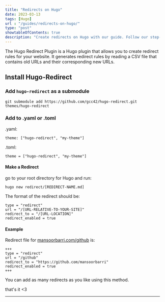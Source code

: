 ```yaml
---
title: "Redirects on Hugo"
date: 2023-03-13
tags: [Hugo]
url : "/guides/redirects-on-hugo/"
type: "post"
showtableOfContents: true
description: "Create redirects on Hugo with our guide. Follow our step-by-step instructions to ensure a seamless user experience and improve your website's SEO."
---
```


The Hugo Redirect Plugin is a Hugo plugin that allows you to create redirect rules for your website. It generates redirect rules by reading a CSV file that contains old URLs and their corresponding new URLs.

## Install Hugo-Redirect

### Add `hugo-redirect` as a submodule
```
git submodule add https://github.com/gcc42/hugo-redirect.git themes/hugo-redirect
```
### Add to .yaml or .toml
.yaml:
```
theme: ["hugo-redirect", "my-theme"]
```
.toml:
```
theme = ["hugo-redirect", "my-theme"]
```

#### Make a Redirect
go to your root directory for Hugo and run: 
```
hugo new redirect/[REDIRECT-NAME.md]
```

The format of the redirect should be: 
```
type = "redirect"
url = "/[URL-RELATIVE-TO-YOUR-SITE]"
redirect_to = "/[URL-LOCATION]"
redirect_enabled = true
```

#### Example
Redirect file for [mansoorbarri.com/github](https://mansoorbarri.com/github) is: 
```
+++
type = "redirect"
url = "/github"
redirect_to = "https://github.com/mansoorbarri"
redirect_enabled = true
+++
```
You can add as many redirects as you like using this method.

that's it <3

----

  